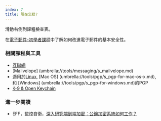 ```yaml
---
index: 7
title: 現在怎樣?
---
```

滑動右側到課程檢查表。

在[電子郵件-初學者課程](umbrella://communications/email/beginner)中了解如何改進電子郵件的基本安全性。

### 相關課程與工具

*   [互聯網](umbrella://communications/the-internet)
*   [Mailvelope] (umbrella://tools/messaging/s_mailvelope.md)
*   適用於[Linux](umbrella://tools/pgp/s_pgp-for-linux.md), [Mac OS] (umbrella://tools/pgp/s_pgp-for-mac-os-x.md), 和 [Windows] (umbrella://tools/pgp/s_pgp-for-windows.md)的PGP
*   [K-9 & Open Keychain](umbrella://tools/encryption/s_k9-apg.md)

### 進一步閱讀

*   EFF，監控自衛，[深入研究端到端加密：公鑰加密系統如何工作？](https://ssd.eff.org/en/module/introduction-public-key-cryptography-and-pgp)